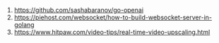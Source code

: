 1. https://github.com/sashabaranov/go-openai
2. https://piehost.com/websocket/how-to-build-websocket-server-in-golang
3. https://www.hitpaw.com/video-tips/real-time-video-upscaling.html
